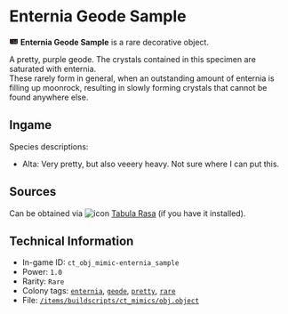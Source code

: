 # Enternia Geode Sample

<img src="https://raw.githubusercontent.com/Ceterai/Enternia/main/objects/alta/eds/decorative/table/icon.png" alt="Enternia Geode Sample icon" loading="lazy" height="16px" width="auto" /> **Enternia Geode Sample** is a rare decorative object.

A pretty, purple geode. The crystals contained in this specimen are saturated with enternia.  
These rarely form in general, when an outstanding amount of enternia is filling up moonrock, resulting in slowly forming crystals that cannot be found anywhere else.

## Ingame

Species descriptions:

- Alta: Very pretty, but also veeery heavy. Not sure where I can put this.

## Sources

Can be obtained via <img src="https://steamuserimages-a.akamaihd.net/ugc/263843960696222713/3EC9A7C005541F7D577EBCB8C5736B4EFC9973D6/" alt="icon" width="8" height="12"/> [Tabula Rasa](https://community.playstarbound.com/resources/the-tabula-rasa.3222/) (if you have it installed).

## Technical Information

- In-game ID: `ct_obj_mimic-enternia_sample`
- Power: `1.0`
- Rarity: `Rare`
- Colony tags: [`enternia`](https://ceterai.github.io/MyEnternia/Wiki/Tags/Enternia), [`geode`](https://ceterai.github.io/MyEnternia/Wiki/Tags/Geode), [`pretty`](https://ceterai.github.io/MyEnternia/Wiki/Tags/Pretty), [`rare`](https://ceterai.github.io/MyEnternia/Wiki/Tags/Rare)
- File: [`/items/buildscripts/ct_mimics/obj.object`](https://github.com/Ceterai/Enternia/blob/main/items/buildscripts/ct_mimics/obj.object)
